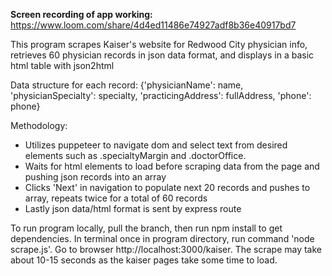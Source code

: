 <b>Screen recording of app working:</b> https://www.loom.com/share/4d4ed11486e74927adf8b36e40917bd7

This program scrapes Kaiser's website for Redwood City physician info, retrieves 60 physician records in json data format, and displays in a basic html table with json2html

Data structure for each record:
{'physicianName': name,
'physicianSpecialty': specialty,
'practicingAddress': fullAddress,
'phone': phone}

Methodology:

<ul>
<li>Utilizes puppeteer to navigate dom and select text from desired elements such as .specialtyMargin and .doctorOffice.
<li>Waits for html elements to load before scraping data from the page and pushing json records into an array
<li>Clicks 'Next' in navigation to populate next 20 records and pushes to array, repeats twice for a total of 60 records
<li>Lastly json data/html format is sent by express route
</ul>

To run program locally, pull the branch, then run npm install to get dependencies. In terminal once in program directory, run command 'node scrape.js'. Go to browser http://localhost:3000/kaiser. The scrape may take about 10-15 seconds as the kaiser pages take some time to load.
